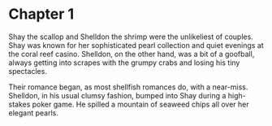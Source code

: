 # Chapter 1

Shay the scallop and Shelldon the shrimp were the unlikeliest of couples. Shay was known for her sophisticated pearl collection and quiet evenings at the coral reef casino. Shelldon, on the other hand, was a bit of a goofball, always getting into scrapes with the grumpy crabs and losing his tiny spectacles.

Their romance began, as most shellfish romances do, with a near-miss. Shelldon, in his usual clumsy fashion, bumped into Shay during a high-stakes poker game. He spilled a mountain of seaweed chips all over her elegant pearls.
